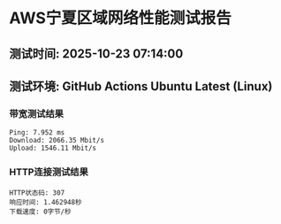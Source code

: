 # AWS宁夏区域网络性能测试报告
## 测试时间: 2025-10-23 07:14:00
## 测试环境: GitHub Actions Ubuntu Latest (Linux)

### 带宽测试结果
```
Ping: 7.952 ms
Download: 2066.35 Mbit/s
Upload: 1546.11 Mbit/s
```

### HTTP连接测试结果
```
HTTP状态码: 307
响应时间: 1.462948秒
下载速度: 0字节/秒
```

